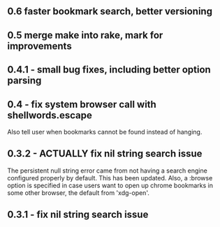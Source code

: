 ## 0.6 faster bookmark search, better versioning

## 0.5 merge make into rake, mark for improvements

## 0.4.1 - small bug fixes, including better option parsing

## 0.4 - fix system browser call with shellwords.escape
Also tell user when bookmarks cannot be found instead of hanging.

## 0.3.2 - ACTUALLY fix nil string search issue
The persistent null string error came from not having a search engine
configured properly by default. This has been updated. Also, a :browse option
is specified in case users want to open up chrome bookmarks in some other
browser, the default from 'xdg-open'.

## 0.3.1 - fix nil string search issue
